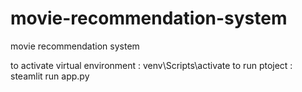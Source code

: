 # movie-recommendation-system
movie recommendation system

to activate virtual environment : venv\Scripts\activate
to run ptoject : steamlit run app.py

